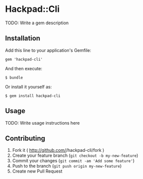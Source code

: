 # Hackpad::Cli

TODO: Write a gem description

## Installation

Add this line to your application's Gemfile:

    gem 'hackpad-cli'

And then execute:

    $ bundle

Or install it yourself as:

    $ gem install hackpad-cli

## Usage

TODO: Write usage instructions here

## Contributing

1. Fork it ( http://github.com/<my-github-username>/hackpad-cli/fork )
2. Create your feature branch (`git checkout -b my-new-feature`)
3. Commit your changes (`git commit -am 'Add some feature'`)
4. Push to the branch (`git push origin my-new-feature`)
5. Create new Pull Request
